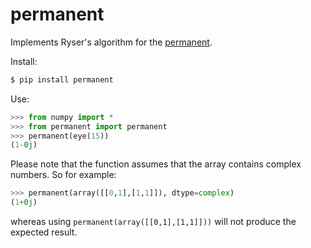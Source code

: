 # permanent
Implements Ryser's algorithm for the [permanent](https://en.wikipedia.org/wiki/Permanent).

Install:
```bash
$ pip install permanent
```
Use:
```python
>>> from numpy import *
>>> from permanent import permanent
>>> permanent(eye(15))
(1-0j)
```
Please note that the function assumes that the array contains complex numbers. So for example:
```python
>>> permanent(array([[0,1],[1,1]]), dtype=complex)
(1+0j)
```
whereas using ```permanent(array([[0,1],[1,1]]))``` will not produce the expected result.
